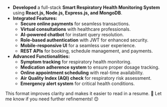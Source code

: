 - **Developed** a full-stack **Smart Respiratory Health Monitoring System** using **React.js, Node.js, Express.js, and MongoDB**.  
- **Integrated Features:**  
  - **Secure online payments** for seamless transactions.  
  - **Virtual consultations** with healthcare professionals.  
  - **AI-powered chatbot** for instant query resolution.  
  - **Role-based authentication** with JWT for enhanced security.  
  - **Mobile-responsive UI** for a seamless user experience.  
  - **REST APIs** for booking, schedule management, and payments.  
- **Advanced Functionalities:**  
  - **Symptom tracking** for respiratory health monitoring.  
  - **Medication adherence system** to ensure proper dosage tracking.  
  - **Online appointment scheduling** with real-time availability.  
  - **Air Quality Index (AQI) check** for respiratory risk assessment.  
  - **Emergency alert system** for critical health conditions.  

This format improves clarity and makes it easier to read in a resume. 🚀 Let me know if you need further refinements! 😊
